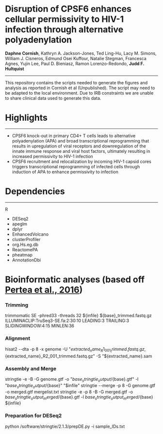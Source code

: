 # Disruption of CPSF6 enhances cellular permissivity to HIV-1 infection through alternative polyadenylation

<b>Daphne Cornish</b>, Kathryn A. Jackson-Jones, Ted Ling-Hu, Lacy M. Simons, William J. Cisneros, Edmund Osei Kuffour, Natalie Stegman, Francesca Agnes, Yujin Lee, Paul D. Bieniasz, Ramon Lorenzo-Redondo, <b>Judd F. Hultquist</b>

<hr>

This repository contains the scripts needed to generate the figures and analysis as reported in Cornish et al (Unpublished). The script may need to be adapted to the local environment. Due to IRB constraints we are unable to share clinical data used to generate this data.


# Highlights
<hr>
<ul>
  <li>CPSF6 knock-out in primary CD4+ T cells leads to alternative polyadenylation (APA) and broad transcriptional reprogramming that results in upregulation of viral receptors and downregulation of the innate immune response and viral host factors, ultimately resulting in increased permissivity to HIV-1 infection</li>
  <li>CPSF6 recruitment and relocalization by incoming HIV-1 capsid cores triggers transcriptional reprogramming of infected cells through induction of APA to enhance permissivity to infection</li>
</ul>

# Dependencies
<hr>
R
<ul>
  <li> DESeq2 </li>
  <li> apeglm </li>
  <li> dplyr </li>
  <li> EnhancedVolcano </li>
  <li> clusterProfiler </li>
  <li> org.Hs.eg.db </li>
  <li> ReactomePA </li>
  <li> pheatmap </li>
  <li> AnnotationDbi </li>

</ul>


# Bioinformatic analyses (based off <a href="https://www.nature.com/articles/nprot.2016.095#Sec11">Pertea et al., 2016</a>)


### Trimming

trimmomatic SE -phred33 -threads 32 ${infile} ${base}_trimmed.fastq.gz ILLUMINACLIP:TruSeq3-SE.fa:2:30:10 LEADING:3 TRAILING:3 SLIDINGWINDOW:4:15 MINLEN:36

### Alignment

hisat2 --dta -p 8 -x genome -U "${extracted_name}_R1_001_trimmed.fastq.gz,${extracted_name}_R2_001_trimmed.fastq.gz" -S "${extracted_name}.sam

### Assembly and Merge

stringtie -e -B -G genome.gtf -o "${base}_stringtie_output/${base}.gtf" -l "${base}_stringtie_output/${base}" "$infile"
stringtie --merge -p 8 -G genome.gtf -o merged.gtf mergelist.txt
stringtie -e -p 8 -B -G merged.gtf -o ${base}_stringtie_output_merged/${base}.gtf -l ${base}_stringtie_output_merged/${base} ${infile}

### Preparation for DESeq2

python /software/stringtie/2.1.3/prepDE.py -i sample_IDs.txt

